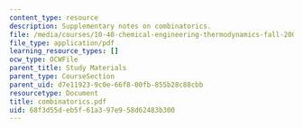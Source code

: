 ```yaml
---
content_type: resource
description: Supplementary notes on combinatorics.
file: /media/courses/10-40-chemical-engineering-thermodynamics-fall-2003/68f3d55deb5f61a397e958d62483b300_combinatorics.pdf
file_type: application/pdf
learning_resource_types: []
ocw_type: OCWFile
parent_title: Study Materials
parent_type: CourseSection
parent_uid: d7e11923-9c0e-66f8-00fb-855b28c88cbb
resourcetype: Document
title: combinatorics.pdf
uid: 68f3d55d-eb5f-61a3-97e9-58d62483b300
---
```

